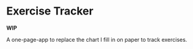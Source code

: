 Exercise Tracker
=====================

**WIP**

A one-page-app to replace the chart I fill in on paper to track exercises.
